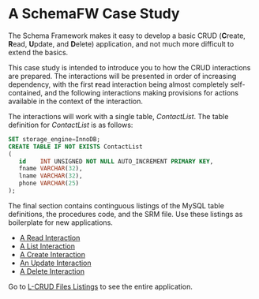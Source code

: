 # A SchemaFW Case Study

The Schema Framework makes it easy to develop a basic CRUD (**C**reate, **R**ead,
**U**pdate, and **D**elete) application, and not much more difficult to extend
the basics.

This case study is intended to introduce you to how the CRUD interactions are
prepared.  The interactions will be presented in order of increasing dependency,
with the first **r**ead interaction being almost completely self-contained,
and the following interactions making provisions for actions available in the
context of the interaction.

The interactions will work with a single table, _ContactList_.  The table
definition for _ContactList_ is as follows:

~~~sql
SET storage_engine=InnoDB;
CREATE TABLE IF NOT EXISTS ContactList
(
   id    INT UNSIGNED NOT NULL AUTO_INCREMENT PRIMARY KEY,
   fname VARCHAR(32),
   lname VARCHAR(32),
   phone VARCHAR(25)
);
~~~


The final section contains continguous listings of the MySQL table definitions,
the procedures code, and the SRM file.  Use these listings as boilerplate for
new applications.

- [A Read Interaction](CSReadInteraction.md)
- [A List Interaction](CSListInteraction.md)
- [A Create Interaction](CSCreateInteraction.md)
- [An Update Interaction](CSUpdateInteraction.md)
- [A Delete Interaction](CSDeleteInteraction.md)

Go to [L-CRUD Files Listings](LCRUDInteractions.md) to see the entire application.




